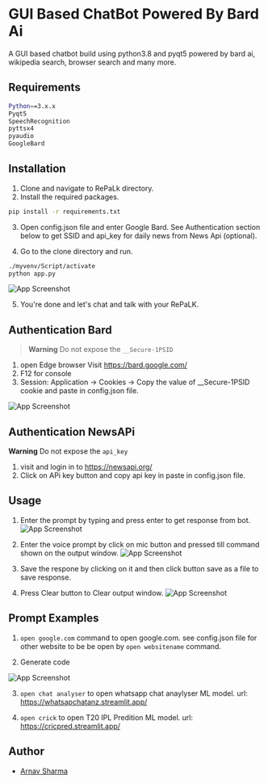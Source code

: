 
# GUI Based ChatBot Powered By Bard Ai

A GUI based chatbot build using python3.8 and pyqt5 powered by bard ai, wikipedia search, browser search and many more. 


## Requirements
```bash
Python==3.x.x
Pyqt5
SpeechRecognition
pyttsx4
pyaudio
GoogleBard
```
## Installation

1. Clone and navigate to RePaLk directory.
2. Install the required packages.

```bash
pip install -r requirements.txt
```
3. Open config.json file and enter Google Bard. See Authentication section below to get SSID and api_key for daily news from News Api (optional).

4. Go to the clone directory and run.

```bash
./myvenv/Script/activate
python app.py
```    
![App Screenshot](https://via.placeholder.com/400x50?text=App+Screenshot+Here)

5. You're done and let's chat and talk with your RePaLK.

## Authentication Bard
>  **Warning** Do not expose the ```__Secure-1PSID```
1. open Edge browser Visit https://bard.google.com/
2. F12 for console
3.  Session: Application → Cookies → Copy the value of __Secure-1PSID cookie and paste in config.json file.

![App Screenshot](https://via.placeholder.com/400x50?text=App+Screenshot+Here)

## Authentication NewsAPi
**Warning** Do not expose the ```api_key```
1. visit and login in to https://newsapi.org/
2. Click on APi key button and copy api key in paste in config.json file.

## Usage

1. Enter the prompt by typing and press enter to get response from bot.
![App Screenshot](https://via.placeholder.com/400x50?text=App+Screenshot+Here)

2. Enter the voice prompt by click on mic button and pressed till command shown on the output window.
![App Screenshot](https://via.placeholder.com/400x50?text=App+Screenshot+Here)

3. Save the respone by clicking on it and then click button save as a file to save response.

4. Press Clear button to Clear output window.
![App Screenshot](https://via.placeholder.com/400x50?text=App+Screenshot+Here)
## Prompt Examples

1. ```open google.com``` command to open google.com.
see config.json file for other website to be be open by ```open websitename``` command.

2. Generate code 

![App Screenshot](https://via.placeholder.com/400x50?text=App+Screenshot+Here)

3. ```open chat analyser``` to open whatsapp chat anaylyser ML model.
url: https://whatsapchatanz.streamlit.app/

4. ```open crick``` to open T20 IPL Predition ML model.
url: https://cricpred.streamlit.app/

## Author

- [Arnav Sharma](https://www.github.com/sarnav38)

